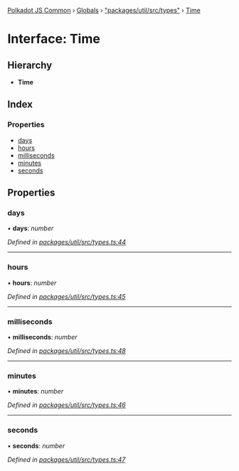 [Polkadot JS Common](../README.md) › [Globals](../globals.md) › ["packages/util/src/types"](../modules/_packages_util_src_types_.md) › [Time](_packages_util_src_types_.time.md)

# Interface: Time

## Hierarchy

* **Time**

## Index

### Properties

* [days](_packages_util_src_types_.time.md#days)
* [hours](_packages_util_src_types_.time.md#hours)
* [milliseconds](_packages_util_src_types_.time.md#milliseconds)
* [minutes](_packages_util_src_types_.time.md#minutes)
* [seconds](_packages_util_src_types_.time.md#seconds)

## Properties

###  days

• **days**: *number*

*Defined in [packages/util/src/types.ts:44](https://github.com/polkadot-js/common/blob/4111122c/packages/util/src/types.ts#L44)*

___

###  hours

• **hours**: *number*

*Defined in [packages/util/src/types.ts:45](https://github.com/polkadot-js/common/blob/4111122c/packages/util/src/types.ts#L45)*

___

###  milliseconds

• **milliseconds**: *number*

*Defined in [packages/util/src/types.ts:48](https://github.com/polkadot-js/common/blob/4111122c/packages/util/src/types.ts#L48)*

___

###  minutes

• **minutes**: *number*

*Defined in [packages/util/src/types.ts:46](https://github.com/polkadot-js/common/blob/4111122c/packages/util/src/types.ts#L46)*

___

###  seconds

• **seconds**: *number*

*Defined in [packages/util/src/types.ts:47](https://github.com/polkadot-js/common/blob/4111122c/packages/util/src/types.ts#L47)*
